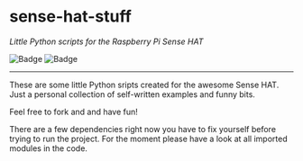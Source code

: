 # sense-hat-stuff
*Little Python scripts for the Raspberry Pi Sense HAT*

![Badge](https://img.shields.io/badge/fun-7%2F10-yellow) ![Badge](https://img.shields.io/badge/awesomeness-6%2F10-orange)

---

These are some little Python sripts created for the awesome Sense HAT. Just a personal collection of self-written examples and funny bits. 

Feel free to fork and and have fun!

There are a few dependencies right now you have to fix yourself before trying to run the project.
For the moment please have a look at all imported modules in the code.

